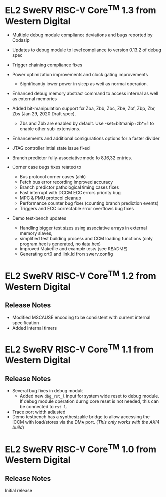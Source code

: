 # EL2 SweRV RISC-V Core<sup>TM</sup> 1.3 from Western Digital


* Multiple debug module compliance deviations and bugs reported by Codasip
* Updates to debug module to level compliance to version 0.13.2 of debug spec
* Trigger chaining compliance fixes
* Power optimization improvements and clock gating improvements
    * Significantly lower power in sleep as well as normal operation.
* Enhanced debug memory abstract command to access internal as well as external memories
* Added bit-manipulation support for Zba, Zbb, Zbc, Zbe, Zbf, Zbp, Zbr, Zbs (Jan 29, 2020 Draft spec).
    * Zbs and Zbb are enabled by default. Use -set=bitmanip+zb*=1 to enable other sub-extensions.
* Enhancements and additional configurations options for a faster divider
* JTAG controller intial state issue fixed
* Branch predictor fully-associative mode fo 8,16,32 entries.
* Corner case bugs fixes related to 
    * Bus protocol corner cases (ahb)
    * Fetch bus error recording improved accuracy
    * Branch predictor pathological timing cases fixes
    * Fast interrupt with DCCM ECC errors priority bug
    * MPC & PMU protocol cleanup
    * Performance counter bug fixes (counting branch prediction events)
    * Triggers and ECC correctable error overflows bug fixes

* Demo test-bench updates
    * Handling bigger test sizes using associative arrays in external memory slaves, 
    * simplified test building process and CCM loading functions (only program.hex is generated, no data.hex)
    * Improved Makefile and example tests (see README)
    * Generating crt0 and link.ld from swerv.config
    
# EL2 SweRV RISC-V Core<sup>TM</sup> 1.2 from Western Digital
## Release Notes

* Modified MSCAUSE encoding to be consistent with current internal specification
* Added internal timers

# EL2 SweRV RISC-V Core<sup>TM</sup> 1.1 from Western Digital

## Release Notes

* Several bug fixes in debug module
    * Added new `dbg_rst_l` input for system wide reset to debug module. If debug module operation during core reset is not needed, this can be connected to `rst_l`.
* Trace port width adjusted
* Demo testbench has a synthesizable bridge to allow accessing the ICCM with load/stores via the DMA port. (*This only works with the AXI4 build*)

# EL2 SweRV RISC-V Core<sup>TM</sup> 1.0 from Western Digital

## Release Notes

Initial release
